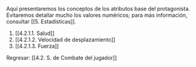 
Aquí presentaremos los conceptos de los atributos base del protagonista. Evitaremos detallar mucho los valores numéricos; para más información, consultar [[5. Estadísticas]].

1. [[4.2.1.1. Salud]]
2. [[4.2.1.2. Velocidad de desplazamiento]]
3. [[4.2.1.3. Fuerza]]


Regresar: [[4.2. S. de Combate del jugador]]